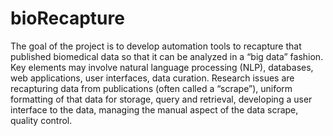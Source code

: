 # bioRecapture
The goal of the project is to develop automation tools to recapture that published biomedical data so that it can be analyzed in a “big data” fashion. Key elements may involve natural language processing (NLP), databases, web applications, user interfaces, data curation. Research issues are recapturing data from publications (often called a “scrape”), uniform formatting of that data for storage, query and retrieval, developing a user interface to the data, managing the manual aspect of the data scrape, quality control. 
